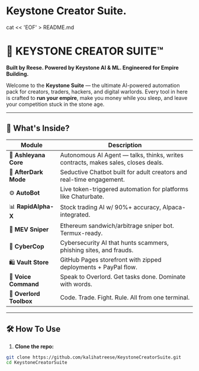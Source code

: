 # Keystone Creator Suite.    
cat << 'EOF' > README.md
# 🧠 KEYSTONE CREATOR SUITE™

**Built by Reese. Powered by Keystone AI & ML. Engineered for Empire Building.**

Welcome to the **Keystone Suite** — the ultimate AI-powered automation pack for creators, traders, hackers, and digital warlords. Every tool in here is crafted to **run your empire**, make you money while you sleep, and leave your competition stuck in the stone age.

---

## 🚀 What's Inside?

| Module | Description |
|--------|-------------|
| 🧠 **Ashleyana Core** | Autonomous AI Agent — talks, thinks, writes contracts, makes sales, closes deals. |
| 💬 **AfterDark Mode** | Seductive Chatbot built for adult creators and real-time engagement. |
| ⚙️ **AutoBot** | Live token-triggered automation for platforms like Chaturbate. |
| 📊 **RapidAlpha-X** | Stock trading AI w/ 90%+ accuracy, Alpaca-integrated. |
| 🥷 **MEV Sniper** | Ethereum sandwich/arbitrage sniper bot. Termux-ready. |
| 🔐 **CyberCop** | Cybersecurity AI that hunts scammers, phishing sites, and frauds. |
| 🛍 **Vault Store** | GitHub Pages storefront with zipped deployments + PayPal flow. |
| 🎤 **Voice Command** | Speak to Overlord. Get tasks done. Dominate with words. |
| 🧰 **Overlord Toolbox** | Code. Trade. Fight. Rule. All from one terminal. |

---

## 🛠 How To Use

1. **Clone the repo:**
```bash
git clone https://github.com/kalihatreese/KeystoneCreatorSuite.git
cd KeystoneCreatorSuite